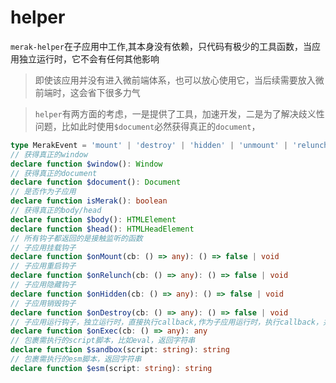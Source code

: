 # helper

`merak-helper`在子应用中工作,其本身没有依赖，只代码有极少的工具函数，当应用独立运行时，它不会有任何其他影响
> 即使该应用并没有进入微前端体系，也可以放心使用它，当后续需要放入微前端时，这会省下很多力气

> `helper`有两方面的考虑，一是提供了工具，加速开发，二是为了解决歧义性问题，比如此时使用`$document`必然获得真正的`document`，
```ts
type MerakEvent = 'mount' | 'destroy' | 'hidden' | 'unmount' | 'relunch'
// 获得真正的window
declare function $window(): Window
// 获得真正的document
declare function $document(): Document
// 是否作为子应用
declare function isMerak(): boolean
// 获得真正的body/head
declare function $body(): HTMLElement
declare function $head(): HTMLHeadElement
// 所有钩子都返回的是接触监听的函数
// 子应用挂载钩子
declare function $onMount(cb: () => any): () => false | void
// 子应用重启钩子
declare function $onRelunch(cb: () => any): () => false | void
// 子应用隐藏钩子
declare function $onHidden(cb: () => any): () => false | void
// 子应用销毁钩子
declare function $onDestroy(cb: () => any): () => false | void
// 子应用运行钩子，独立运行时，直接执行callback,作为子应用运行时，执行callback，并用relunch钩子绑定callback
declare function $onExec(cb: () => any): any
// 包裹需执行的script脚本，比如eval，返回字符串
declare function $sandbox(script: string): string
// 包裹需执行的esm脚本，返回字符串
declare function $esm(script: string): string
```